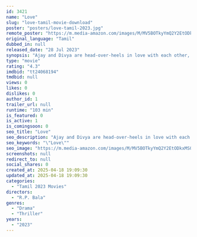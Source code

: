 ```yaml
---
id: 3421
name: "Love"
slug: "love-tamil-movie-download"
poster: "posters/love-tamil-2023.jpg"
remote_poster: "https://m.media-amazon.com/images/M/MV5BOTkyYmQ2Y2EtODkxMS00NmE3LTlmNGQtNjk3MTJkMzU5MDg5XkEyXkFqcGc@._V1_SX300.jpg"
original_language: "Tamil"
dubbed_in: null
released_date: "28 Jul 2023"
synopsis: "Ajay and Divya are head-over-heels in love with each other, but their lives turn upside down within a year of their marriage."
type: "movie"
rating: "4.3"
imdbid: "tt24068194"
tmdbid: null
views: 0
likes: 0
dislikes: 0
author_id: 1
trailer_url: null
runtime: "103 min"
is_featured: 0
is_active: 1
is_comingsoon: 0
seo_title: "Love"
seo_description: "Ajay and Divya are head-over-heels in love with each other, but their lives turn upside down within a year of their marriage."
seo_keywords: "\"Love\""
seo_image: "https://m.media-amazon.com/images/M/MV5BOTkyYmQ2Y2EtODkxMS00NmE3LTlmNGQtNjk3MTJkMzU5MDg5XkEyXkFqcGc@._V1_SX300.jpg"
screenshots: null
redirect_to: null
social_shares: 0
created_at: 2025-04-18 19:09:30
updated_at: 2025-04-18 19:09:30
categories:
  - "Tamil 2023 Movies"
directors:
  - "R.P. Bala"
genres:
  - "Drama"
  - "Thriller"
years:
  - "2023"
---
```

